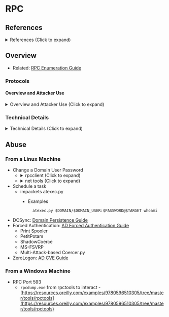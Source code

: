 <!---------------------------------------------------------------------------------
Copyright: (c) BLS OPS LLC.
This program is free software: you can redistribute it and/or modify
it under the terms of the GNU General Public License as published by
the Free Software Foundation, version 3.
This program is distributed in the hope that it will be useful,
but WITHOUT ANY WARRANTY; without even the implied warranty of
MERCHANTABILITY or FITNESS FOR A PARTICULAR PURPOSE. See the
GNU General Public License for more details.
You should have received a copy of the GNU General Public License
along with this program. If not, see <https://www.gnu.org/licenses/>.
--------------------------------------------------------------------------------->
# RPC
## References

<details><summary>References (Click to expand)</summary><p>

* [https://github.com/jsecurity101/MSRPC-to-ATTACK](https://github.com/jsecurity101/MSRPC-to-ATTACK)
* <details><summary>MS-SCMR (Click to expand)</summary><p>
	* https://github.com/jsecurity101/MSRPC-to-ATTACK/blob/main/documents/MS-SCMR.md
	* [https://docs.microsoft.com/en-us/openspecs/windows_protocols/ms-scmr/d5bd5712-fa64-44bf-9433-3651f6a5ce97](https://docs.microsoft.com/en-us/openspecs/windows_protocols/ms-scmr/d5bd5712-fa64-44bf-9433-3651f6a5ce97)
	* https://posts.specterops.io/utilizing-rpc-telemetry-7af9ea08a1d5
	* https://attack.mitre.org/techniques/T1543/003/
			* [Service Control Manager Remote Protocol (MS-SCMR)](https://docs.microsoft.com/en-us/openspecs/windows_protocols/ms-scmr/705b624a-13de-43cc-b8a2-99573da3635f)
* <details><summary>MS-DRSR: Directory Replication Service Remote Protocol (Click to expand)</summary><p>
	* [https://docs.microsoft.com/en-us/openspecs/windows_protocols/ms-drsr/
	06205d97-30da-4fdc-a276-3fd831b272e0](https://docs.microsoft.com/en-us/openspecs/windows_protocols/ms-drsr/06205d97-30da-4fdc-a276-3fd831b272e0)
	* https://adsecurity.org/?p=1729
	* https://attack.mitre.org/techniques/T1003/006/
	* https://medium.com/@jsecurity101/syncing-into-the-shadows-bbd656dd14c8
	* https://github.com/jsecurity101/MSRPC-to-ATTACK/blob/main/documents/MS-DRSR.md
* <details><summary>MS-RRP: Windows Remote Registry Remote Protocol (Click to expand)</summary><p>
	* [https://docs.microsoft.com/en-us/openspecs/windows_protocols/ms-rrp/0fa3191d-bb79-490a-81bd-54c2601b7a78](https://docs.microsoft.com/en-us/openspecs/windows_protocols/ms-rrp/0fa3191d-bb79-490a-81bd-54c2601b7a78)
	* https://github.com/jsecurity101/MSRPC-to-ATTACK/blob/main/documents/MS-RRP.md
	* [Remote Registry (MS-RRP)](https://docs.microsoft.com/en-us/openspecs/windows_protocols/ms-rrp/0fa3191d-bb79-490a-81bd-54c2601b7a78)
* <details><summary>MS-TSCH: Task Scheduler Service Remoting Protocol (Click to expand)</summary><p>
	* [https://docs.microsoft.com/en-us/openspecs/windows_protocols/ms-rrp/0fa3191d-bb79-490a-81bd-54c2601b7a78](https://docs.microsoft.com/en-us/openspecs/windows_protocols/ms-tsch/d1058a28-7e02-4948-8b8d-4a347fa64931)
	* https://posts.specterops.io/abstracting-scheduled-tasks-3b6451f6a1c5
	* https://github.com/jsecurity101/MSRPC-to-ATTACK/blob/main/documents/MS-TSCH.md
	https://docs.microsoft.com/en-us/openspecs/windows_protocols/ms-tsch/d1058a28-7e02-4948-8b8d-4a347fa64931
* <details><summary>MS-WKST: Workstation Service Remote Protocol (Click to expand)</summary><p>
	* [https://docs.microsoft.com/en-us/openspecs/windows_protocols/ms-tsch/d1058a28-7e02-4948-8b8d-4a347fa64931](https://docs.microsoft.com/en-us/openspecs/windows_protocols/ms-wkst/5bb08058-bc36-4d3c-abeb-b132228281b7)
	* https://posts.specterops.io/utilizing-rpc-telemetry-7af9ea08a1d5
	* https://attack.mitre.org/techniques/T1543/003/
	* https://github.com/jsecurity101/MSRPC-to-ATTACK/blob/main/documents/MS-WKST.md
* <details><summary>MS-SRVS: Server Service Remote Protocol (Click to expand)</summary><p>
	* [https://docs.microsoft.com/en-us/openspecs/windows_protocols/ms-wkst/5bb08058-bc36-4d3c-abeb-b132228281b7](https://docs.microsoft.com/en-us/openspecs/windows_protocols/ms-srvs/accf23b0-0f57-441c-9185-43041f1b0ee9)
	* https://www.darktrace.com/en/blog/making-the-red-team-wave-the-white-flag-with-darktrace-ai/ https://www.sentinelone.com/blog/deep-dive-exploring-an-ntlm-brute-force-attack-with-bloodhound/ https://en.hackndo.com/ntlm-relay/
	* https://github.com/p0w3rsh3ll/NetCease
	* https://github.com/jsecurity101/MSRPC-to-ATTACK/blob/main/documents/MS-SRVS.md
	* [Server Service Remote Protocol (MS-SRVS)](https://docs.microsoft.com/en-us/openspecs/windows_protocols/ms-srvs/accf23b0-0f57-441c-9185-43041f1b0ee9)
* <details><summary>MS-RPRN: Print System Remote Protocol, MS-PAR: Print System Asynchronous Remote Protocol (Click to expand)</summary><p>
	* https://github.com/jsecurity101/MSRPC-to-ATTACK/blob/main/documents/MS-RPRN-PAR.md
	* MS-RPRN
		* [https://docs.microsoft.com/en-us/openspecs/windows_protocols/ms-rprn/d42db7d5-f141-4466-8f47-0a4be14e2fc1](https://docs.microsoft.com/en-us/openspecs/windows_protocols/ms-rprn/d42db7d5-f141-4466-8f47-0a4be14e2fc1)
	* MS-PAR
		* [https://docs.microsoft.com/en-us/openspecs/windows_protocols/ms-par/695e3f9a-f83f-479a-82d9-ba260497c2d0](https://docs.microsoft.com/en-us/openspecs/windows_protocols/ms-par/695e3f9a-f83f-479a-82d9-ba260497c2d0)
	* https://www.slideshare.net/harmj0y/derbycon-the-unintended-risks-of-trusting-active-directory
	* https://www.sygnia.co/demystifying-the-printnightmare-vulnerability
	* https://github.com/leechristensen/SpoolSample
	* [Print System Remote Protocol (MS-RPRN)](https://docs.microsoft.com/en-us/openspecs/windows_protocols/ms-rprn/d42db7d5-f141-4466-8f47-0a4be14e2fc1)
	* [Print System Asynchronous Remote Protocol (MS-PAR)](https://docs.microsoft.com/en-us/openspecs/windows_protocols/ms-par/695e3f9a-f83f-479a-82d9-ba260497c2d0)
* <details><summary>MS-SAMR: Security Account Manager Remote Protocol (Click to expand)</summary><p>
	* [https://docs.microsoft.com/en-us/openspecs/windows_protocols/ms-samr/4df07fab-1bbc-452f-8e92-7853a3c7e380](https://docs.microsoft.com/en-us/openspecs/windows_protocols/ms-samr/4df07fab-1bbc-452f-8e92-7853a3c7e380)
	* [https://stealthbits.com/blog/making-internal-reconnaissance-harder-using-netcease-and-samri1o/](https://stealthbits.com/blog/making-internal-reconnaissance-harder-using-netcease-and-samri1o/)
	* [https://github.com/shmitty275/powershell/blob/master/SAMRi10.ps1](https://github.com/shmitty275/powershell/blob/master/SAMRi10.ps1)
	* https://github.com/jsecurity101/MSRPC-to-ATTACK/blob/main/documents/MS-SAMR.md
	* [Security Account Manager (SAM) Remote Protocol (MS-SAMR)](https://docs.microsoft.com/en-us/openspecs/windows_protocols/ms-samr/4df07fab-1bbc-452f-8e92-7853a3c7e380)
* <details><summary>MS-LSAD: Local Security Authority (Domain Policy) Remote Protocol, MS-LSAT: Local Security Authority (Translation Methods) Remote Protocol (Click to expand)</summary><p>
	* https://github.com/jsecurity101/MSRPC-to-ATTACK/blob/main/documents/MS-LSAD-LSAT.md
	* MS-LSAD [https://docs.microsoft.com/en-us/openspecs/windows_protocols/ms-lsad/1b5471ef-4c33-4a91-b079-dfcbb82f05cc](https://docs.microsoft.com/en-us/openspecs/windows_protocols/ms-lsad/1b5471ef-4c33-4a91-b079-dfcbb82f05cc)
	* MS-LSAT [https://docs.microsoft.com/en-us/openspecs/windows_protocols/ms-lsat/1ba21e6f-d8a9-462c-9153-4375f2020894](https://docs.microsoft.com/en-us/openspecs/windows_protocols/ms-lsat/1ba21e6f-d8a9-462c-9153-4375f2020894)
	* https://docs.microsoft.com/en-us/windows/win32/api/ntsecapi/nf-ntsecapi-lsaqueryinformationpolicy
	* [Local Security Authority (Domain Policy) Remote Protocol (MS-LSAD)](https://docs.microsoft.com/en-us/openspecs/windows_protocols/ms-lsad/1b5471ef-4c33-4a91-b079-dfcbb82f05cc)
	* [Local Security Authority (Translation Methods) Remote Protocol (MS-LSAT)](https://docs.microsoft.com/en-us/openspecs/windows_protocols/ms-lsat/1ba21e6f-d8a9-462c-9153-4375f2020894)
* <details><summary>MS-EFSR: Encrypting File System Remote (EFSRPC) Protocol (Click to expand)</summary><p>
		* [https://docs.microsoft.com/en-us/openspecs/windows_protocols/ms-efsr/08796ba8-01c8-4872-9221-1000ec2eff31](https://docs.microsoft.com/en-us/openspecs/windows_protocols/ms-efsr/08796ba8-01c8-4872-9221-1000ec2eff31)
		* https://github.com/jsecurity101/MSRPC-to-ATTACK/blob/main/documents/MS-EFSR.md
		* Technique References
			* https://gist.github.com/tyranid/5527f5559041023714d67414271ca742
			* https://www.bleepingcomputer.com/news/microsoft/windows-security-update-blocks-petitpotam-ntlm-relay-attacks/
			* https://bugs.chromium.org/p/project-zero/issues/detail?id=2228
			* https://msrc.microsoft.com/update-guide/vulnerability/CVE-2021-43893
		* Mitigation References: https://support.microsoft.com/en-gb/topic/kb5005413-mitigating-ntlm-relay-attacks-on-active-directory-certificate-services-ad-cs-3612b773-4043-4aa9-b23d-b87910cd3429"
		* [Encrypting File System Remote (EFSRPC) Protocol - (MS-EFSR)](https://docs.microsoft.com/en-us/openspecs/windows_protocols/ms-efsr/08796ba8-01c8-4872-9221-1000ec2eff31)
* <details><summary>MS-NRPC: Netlogon Remote Protocol (Click to expand)</summary><p>
	* https://github.com/jsecurity101/MSRPC-to-ATTACK/blob/main/documents/MS-NRPC.md
	* [https://docs.microsoft.com/en-us/openspecs/windows_protocols/ms-nrpc/19896c1c-7e64-419b-a759-a9dc5662a780](https://docs.microsoft.com/en-us/openspecs/windows_protocols/ms-nrpc/19896c1c-7e64-419b-a759-a9dc5662a780)
	* https://www.secura.com/uploads/whitepapers/Zerologon.pdf
	* https://dirkjanm.io/a-different-way-of-abusing-zerologon/
	* https://www.kroll.com/en/insights/publications/cyber/cve-2020-1472-zerologon-exploit-detection-cheat-sheet
	* [Netlogon Remote Protocol - (NRPC)](https://docs.microsoft.com/en-us/openspecs/windows_protocols/ms-nrpc/ff8f970f-3e37-40f7-bd4b-af7336e4792f)
* <details><summary>MS-FSRVP: File Server Remote VSS Protocol (Click to expand)</summary><p>
	* https://github.com/jsecurity101/MSRPC-to-ATTACK/blob/main/documents/MS-FSRVP.md
	* [https://docs.microsoft.com/en-us/openspecs/windows_protocols/ms-fsrvp/67f0fdd9-d8bc-445d-95de-2cb6d5c4d149](https://docs.microsoft.com/en-us/openspecs/windows_protocols/ms-fsrvp/67f0fdd9-d8bc-445d-95de-2cb6d5c4d149)
	* Credit to [Lionel Gilles](https://twitter.com/topotam77) for introducing this attack and [Charlie Bromberg](https://twitter.com/_nwodtuhs) for POC.
	* https://pentestlaboratories.com/2022/01/11/shadowcoerce/
	* [File Server Remote VSS Protocol - MS-FSRVP](https://docs.microsoft.com/en-us/openspecs/windows_protocols/ms-fsrvp/67f0fdd9-d8bc-445d-95de-2cb6d5c4d149)
* <details><summary>References (Click to expand)</summary><p>MS-DSSP: Directory Services Setup Remote Protocol
	* [https://docs.microsoft.com/en-us/openspecs/windows_protocols/ms-dssp/d9125d4c-eca6-48dd-9d84-be6370033866](https://docs.microsoft.com/en-us/openspecs/windows_protocols/ms-dssp/d9125d4c-eca6-48dd-9d84-be6370033866)
* <details><summary>MS-DCOM: Distributed Component Object Model (DCOM) Remote Protocol (Click to expand)</summary><p>
	* [https://docs.microsoft.com/en-us/openspecs/windows_protocols/ms-dcom/4a893f3d-bd29-48cd-9f43-d9777a4415b0](https://docs.microsoft.com/en-us/openspecs/windows_protocols/ms-dcom/4a893f3d-bd29-48cd-9f43-d9777a4415b0)

</p></details>

## Overview

* Related: [RPC Enumeration Guide](Testaments_and_Books/Redvelations/Active_Directory/001-4_RPC_Enumeration.md)

### Protocols
#### Overview and Attacker Use

<details><summary>Overview and Attacker Use (Click to expand)</summary><p>

|Protocol|Overview, Attacker usage|
|---|---|
|MS-SCMR: Service Control Manager Remote Protocol|Service control manager and server services, used to remotely start and stop services and execute commands|
|MS-DRSR: Directory Replication Service Remote Protocol|
|MS-RRP: Windows Remote Registry Remote Protocol|<li>By default local administrators can start the remote registry service and interact with the registry remotely.<li>If remote registry is an operational need, create a group specific to this action. Apply changes to the registry/rpc filter.<li>Remote registry service, used to access the system registry|
|MS-TSCH: Task Scheduler Service Remoting Protocol|<li>By default local administrators can create/start scheduled tasks remotely.<li>If remote scheduled tasks is an operational need, create a group specific to this action. Apply changes to the rpc filter, remove DAs from the SDDL string.<li>`1ff70682-0a51-30e8-076d-740be8cee98b`- Task scheduler, used to remotely execute commands|
|MS-WKST: Workstation Service Remote Protocol|<li>By default local administrators and above can create services. The RPC filter only allows Domain Admins to have key access. Could create a "services" group and apply that group to the DACL instead. Change DACL to leverage the group SID - like : D:(A;;KA;;;S-1-5-21-3637186843-3378876361-2759896766-2106)<li>Have to make sure whatever group you put in the DACL is a local admin on the target host. Still need to pass the access checked based on the Service Control Manager's Security Descriptor.<li>`367abb81-9844-35f1-ad32-98f038001003` - Service control manager and server services, used to remotely start and stop services and execute commands|
|MS-SRVS: Server Service Remote Protocol|<li>Adding `NT AUTHORITY\BATCH, NT AUTHORITY\INTERACTIVE, NT AUTHORITY\SERVICE` to filter might help with compatibility/functionality issues.<li>Lanman Server: System Enumeration: 1) User Session Enumuration (`NetSessionEnum/NetrSessionEnum`); 2) Share Enumeration (`NetShareEnum/NetrShareEnum`); 3) Connection Enumeration (`NetConnectionEnum/NetrConnectionEnum`); 4) File Enumeration (`NetFileEnum/NetrFileEnum`)<li>Often seen with BH activity<li>Look for connection to named pipe (both client and server)<li>Service control manager and server services, used to remotely start and stop services and execute commands|
|MS-RPRN: Print System Remote Protocol, MS-PAR: Print System Asynchronous Remote Protocol|<li>Service Name: Spooler; Methods must specify object UUID: `9940CA8E-512F-4C58-88A9-61098D6896BD`<li> "The Printer Bug" was created by Lee Christensen and can be used to force authentication and extract the TGT of the target domain controller.<li>Print Nightmare (CVE-2021-1675) is a vulnerability that allows remote code execution to any workstation/server with the Spooler service enabled.<li>Adding RPC Filter, but honestly the best course of action is to disable spooler where possible. Could always overlap these prevention strategies. Aka - Turn off/Disable spooler, set RPC filter in the case someone turns it back on, and write detection logic for Spooler being turned on.<li>If RPC filter is applied, suggest creating a specific user and not DA to limit DA logins|
|MS-SAMR: Security Account Manager Remote Protocol|<li>Often seen with BH activity. Look for connection to named pipe (both client and server)<li>Server, domain, group, alias and user can be read/read through SAMR.<li>User, group and alias can be created/deleted<li>MDI has alert set up that will trigger after first month: https://docs.microsoft.com/en-us/defender-for-identity/reconnaissance-alerts<li>If RPC Filter is applied, set up a "Remote SAM Group" and apply them to the filter<li>Used to access public SAM database elements (e.g., usernames) and brute-force user passwords regardless of account lockout policy|
|MS-LSAD: Local Security Authority (Domain Policy) Remote Protocol, MS-LSAT: Local Security Authority (Translation Methods) Remote Protocol|<li>MS-LSAT is issued alongside MS-LSAD and leverages the same interface UUID.<li>Can be seen with enumeration activity.<li>By default domain users can query this information via: dsacls.exe "cn=users,dc=marvel,dc=local"<li>Created a RPC filter to only allow BA's (local admins) to perform this action, but note during testing it seemed that legitimate connections over these protocols were occurring. Unsure of the repercussions limiting the access to this protocol will cause. Could create a group that has BAs and Machine accounts, then apply that group SID to the filter.<li>LSA interface, used to enumerate users|
|MS-EFSR: Encrypting File System Remote (EFSRPC) Protocol|<li>Findings were made surrounding the domain joined compromise version of this attack, not the local privilege escalation implementation.|
|MS-NRPC: Netlogon Remote Protocol|<li>Zerologon: Netlogon calls are not encrypted<li>Caused by an attacker forcing SMB fallback right after the machine performed authentication handshake, in turn disabling force encryption.<li>Done by injecting TCP RST packets when the client attempts to connect to port 135 or the dynamic Netlogon port<li>Attacker could replace a logon failed with a logon success message, giving access to DC.|
|MS-FSRVP: File Server Remote VSS Protocol||
|MS-DSSP: Directory Services Setup Remote Protocol|LSA Directory Services (DS) interface, used to enumerate domains and trust relationships|
|MS-DCOM: Distributed Component Object Model (DCOM) Remote Protocol|DCOM interface, supporting WMI|

</p></details>

### Technical Details

<details><summary>Technical Details (Click to expand)</summary><p>

|Protocol|ATT&CK|Interface UUID|Sever Binary|Endpoint(s)|
|---|:-:|:-:|:-:|:-:|
|MS-SCMR: Service Control Manager Remote Protocol|[`Service Creation` TTP](TTP/T1543_Create_or_Modify_System_Process/003_Windows_Service/T1543.003.md)| `367ABB81-9844-35F1-AD32-98F038001003` | `services.exe` |<li>`ncacn_ip_tcp`<li>`ncacn_np`: \PIPE\ntsvcs alias \PIPE\svcctl|
|MS-DRSR: Directory Replication Service Remote Protocol|T1003.006 - DCSync, T1207 - Rogue Domain Controller| `e3514235-4b06-11d1-ab04-00c04fc2dcd2` | `ntdsai.dll` (loads into) `lsass.exe` on DCs|ncacn_ip_tcp|
|MS-RRP: Windows Remote Registry Remote Protocol|[`Modify Registry` TTP](TTP/T1112_Modify_Registry/T1112.md), [`Query Registry` TTP](TTP/T1012_Query_Registry/T1012.md)| `338CD001-2244-31F1-AAAA-900038001003` | `regsvc.dll` (loads into) `svchost.exe` |ncacn_np: `\PIPE\winreg` |
|MS-TSCH: Task Scheduler Service Remoting Protocol|T1053 - Scheduled Task|<li> `1FF70682-0A51-30E8-076D-740BE8CEE98B` (GUID_ATSvc)<li> `378E52B0-C0A9-11CF-822D-00AA0051E40F` (GUID_SASec)<li> `86D35949-83C9-4044-B424-DB363231FD0C` (GUID_ITaskSchedulerService)|<li>ATSvc/SASec: `taskcomp.dll` (loads into) `svchost.exe`<li>ITaskSchedulerService: `schedsvc.dll` (loads into) `svchost.exe` |<li>ATSvc/SASec: ncacn_np: `\pipe\atsvc`<li>ITaskSchedulerService: 1) ncacn_ip_tcp; 2) ncacn_np: `\pipe\atsvc`|
|MS-WKST: Workstation Service Remote Protocol|T1543.003 - Service Creation| `367ABB81-9844-35F1-AD32-98F038001003` | services.exe|<li>ncacn_ip_tcp<li>ncacn_np: `\PIPE\ntsvcs` alias `\PIPE\svcctl` |
|MS-SRVS: Server Service Remote Protocol|<li>T1018 - Remote System Discovery<li>System Enumeration| `4b324fc8-1670-01d3-1278-5a47bf6ee188` | `srvsvc.dll` (loads into) `svchost.exe` | ncacn_np: `\PIPE\srvsvc` |
|MS-RPRN: Print System Remote Protocol, MS-PAR: Print System Asynchronous Remote Protocol|<li>Privilege Escalation (TA0004)<li>Print Nightmare<li>Printer Bug<li>T1210 - Exploitation of Remote Services<li>T1547.012 - Print Processors|<li>12345678-1234-ABCD-EF00-0123456789AB (MS-RPRN) (synchronous)<li>76F03F96-CDFD-44FC-A22C-64950A001209 (MS-PAR- [IRemoteWinspool Interface](https://docs.microsoft.com/en-us/openspecs/windows_protocols/ms-par/8405f9fc-556b-4bb4-b9bb-08b1e96802f3)) (asynchronous)|spoolsv.exe|<li>ncacn_np: `\pipe\spoolss` (MS-RPRN)<li>ncacn_ip_tcp (dynamic endpoint) (MS-PAR)|
|MS-SAMR: Security Account Manager Remote Protocol|<li>T1136.002 - Domain Account<li>T1069.002 - Domain Group| `12345778-1234-ABCD-EF00-0123456789AC` | `samsrv.dll` (loads into) `lsass.exe` |<li>ncacn_ip_tcp<li>ncacn_np: `\PIPE\lsass` alias `\pipe\samr` |
|MS-LSAD: Local Security Authority (Domain Policy) Remote Protocol, MS-LSAT: Local Security Authority (Translation Methods) Remote Protocol|<li>T1087 - Account Discovery<li>T1069.002 - Domain Group| `12345778-1234-ABCD-EF00-0123456789AB` | `lsarpc.dll` (loads into) `lsass.exe` |<li>ncacn_ip_tcp<li>ncacn_np: `\PIPE\lsass` alias `\pipe\lsarpc`|
|MS-EFSR: Encrypting File System Remote (EFSRPC) Protocol|<li>T1187 - Forced Authentication<li>T1557 - LLMNR/NBT-NS Poisoning and SMB Relay|<li>`c681d488-d850-11d0-8c52-00c04fd90f7e` (unauthenticated implementation)<li>`df1941c5-fe89-4e79-bf10-463657acf44d` | `efslsaext.dll` (loads into) `lsass.exe`(unauthenticated implementation)<li>`efssvc.dll` (loads into) `lsass.exe` |<li>ncacn_np: `\\pipe\lsass` alias `\\pipe\lsarpc` (unauthenticated implementation)<li>ncacn_np: `\\pipe\efsrpc`|
|MS-NRPC: Netlogon Remote Protocol|<li>Netlogon Elevation of Privilege Vulnerability (Zerologon)<li>T1210 - Exploitation of Remote Services|12345678-1234-ABCD-EF00-01234567CFFB|netlogon.dll (loads into) lsass.exe|<li>ncacn_ip_tcp<li>ncacn_np: `\PIPE\lsass` alias `\pipe\netlogon` |
|MS-FSRVP: File Server Remote VSS Protocol|<li>T1187 - Forced Authentication<li>T1557 - LLMNR/NBT-NS Poisoning and SMB Relay| `a8e0653c-2744-4389-a61d-7373df8b2292` |<li>`fssagent.dll` loads into `svchost.exe` |ncacn_np: `\\pipe\FssagentRpc` |
|MS-DSSP: Directory Services Setup Remote Protocol|| `3919286a-b10c-11d0-9ba8-00c04fd92ef5` | `fssagent.dll` loads into `svchost.exe` |ncacn_np: `\\pipe\lsarpc` |
|MS-DCOM: Distributed Component Object Model (DCOM) Remote Protocol||


</p></details>

## Abuse
### From a Linux Machine

* Change a Domain User Password
	* <details><summary>rpcclient (Click to expand)</summary><p>
		* References
			* Microsoft Documentation: Relevance of number "23" in command -<br />[https://msdn.microsoft.com/en-us/library/cc245617.aspx](https://msdn.microsoft.com/en-us/library/cc245617.aspx)
		* Examples
			* Example 1: "setuserinfo2" (Cannot be performed on users with `AdminCount = 1` (Domain Admins, etc.))

					rpcclient $DOMAIN_NETBIOS/$DOMAIN_USER%$PASSWORD -c 'setuserinfo2 adminuser 23 "ASDqwe123"'
	* <details><summary>net tools (Click to expand)</summary><p>
		* Examples
			* Example 1

					net rpc password adminuser -U helpdesk -S 192.168.80.10
* Schedule a task
	* impackets atexec.py
		* Examples

				atexec.py $DOMAIN/$DOMAIN_USER:$PASSWORD@$TARGET whoami
* DCSync: [Domain Persistence Guide](Testaments_and_Books/Redvelations/Active_Directory/007-0_AD_Domain_Persistence.md)
* Forced Authentication: [AD Forced Authentication Guide](Testaments_and_Books/Redvelations/Active_Directory/003-3_AD_Forced_Authentication.md)
	* Print Spooler
	* PetitPotam
	* ShadowCoerce
	* MS-FSVRP
	* Multi-Attack-based Coercer.py
* ZeroLogon: [AD CVE Guide](Testaments_and_Books/Redvelations/Active_Directory/006-0_AD_CVEs.md)


### From a Windows Machine
* RPC Port 593
	* `rpcdump.exe` from rpctools to interact -<br />[https://resources.oreilly.com/examples/9780596510305/tree/master/tools/rpctools](https://resources.oreilly.com/examples/9780596510305/tree/master/tools/rpctools)



